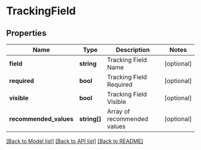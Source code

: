 # TrackingField

## Properties
Name | Type | Description | Notes
------------ | ------------- | ------------- | -------------
**field** | **string** | Tracking Field Name | [optional] 
**required** | **bool** | Tracking Field Required | [optional] 
**visible** | **bool** | Tracking Field Visible | [optional] 
**recommended_values** | **string[]** | Array of recommended values | [optional] 

[[Back to Model list]](../README.md#documentation-for-models) [[Back to API list]](../README.md#documentation-for-api-endpoints) [[Back to README]](../README.md)


